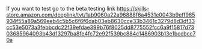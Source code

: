 If you want to test go to the beta testing link
https://skills-store.amazon.com/deeplink/tvt/1ab9060a22a96888f6a4531e0043b9eff965934f55a89a569eeb4c5b5c6f6f6dab03eb8630cce33b3461c3279d8d3df33cc53e5073a3febbcdc22f39efdae399b76f8025dd8775552fcc6a9f15817d7303685964093b43d13297ba8fe4fc72e92f539bc884c1486903b13e1bccbcc70a
